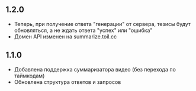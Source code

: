 ## 1.2.0
- Теперь, при получение ответа "генерации" от сервера, тезисы будут обновляться, а не ждать ответа "успех" или "ошибка"
- Домен API изменен на summarize.toil.cc

## 1.1.0
- Добавлена поддержка суммаризатора видео (без перехода по таймкодам)
- Обновлена структура ответов и запросов
